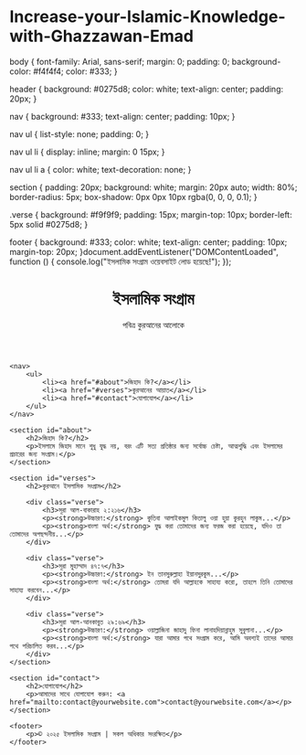 # Increase-your-Islamic-Knowledge-with-Ghazzawan-Emad
body {
    font-family: Arial, sans-serif;
    margin: 0;
    padding: 0;
    background-color: #f4f4f4;
    color: #333;
}

header {
    background: #0275d8;
    color: white;
    text-align: center;
    padding: 20px;
}

nav {
    background: #333;
    text-align: center;
    padding: 10px;
}

nav ul {
    list-style: none;
    padding: 0;
}

nav ul li {
    display: inline;
    margin: 0 15px;
}

nav ul li a {
    color: white;
    text-decoration: none;
}

section {
    padding: 20px;
    background: white;
    margin: 20px auto;
    width: 80%;
    border-radius: 5px;
    box-shadow: 0px 0px 10px rgba(0, 0, 0, 0.1);
}

.verse {
    background: #f9f9f9;
    padding: 15px;
    margin-top: 10px;
    border-left: 5px solid #0275d8;
}

footer {
    background: #333;
    color: white;
    text-align: center;
    padding: 10px;
    margin-top: 20px;
}document.addEventListener("DOMContentLoaded", function () {
    console.log("ইসলামিক সংগ্রাম ওয়েবসাইট লোড হয়েছে!");
});<!DOCTYPE html>
<html lang="bn">
<head>
    <meta charset="UTF-8">
    <meta name="viewport" content="width=device-width, initial-scale=1.0">
    <title>ইসলামিক সংগ্রাম - কুরআনের আলোকে</title>
    <link rel="stylesheet" href="style.css">
</head>
<body>
    <header>
        <h1>ইসলামিক সংগ্রাম</h1>
        <p>পবিত্র কুরআনের আলোকে</p>
    </header>

    <nav>
        <ul>
            <li><a href="#about">জিহাদ কি?</a></li>
            <li><a href="#verses">কুরআনের আয়াত</a></li>
            <li><a href="#contact">যোগাযোগ</a></li>
        </ul>
    </nav>

    <section id="about">
        <h2>জিহাদ কি?</h2>
        <p>ইসলামে জিহাদ মানে শুধু যুদ্ধ নয়, বরং এটি সত্য প্রতিষ্ঠার জন্য সর্বোচ্চ চেষ্টা, আত্মশুদ্ধি এবং ইসলামের প্রচারের জন্য সংগ্রাম।</p>
    </section>

    <section id="verses">
        <h2>কুরআনে ইসলামিক সংগ্রাম</h2>
        
        <div class="verse">
            <h3>সূরা আল-বাকারাহ ২:২১৬</h3>
            <p><strong>উচ্চারণ:</strong> কুতিবা আলাইকমুল কিতালু ওয়া হুয়া কুরহুন লাকুম...</p>
            <p><strong>বাংলা অর্থ:</strong> যুদ্ধ করা তোমাদের জন্য ফরজ করা হয়েছে, যদিও তা তোমাদের অপছন্দনীয়...</p>
        </div>

        <div class="verse">
            <h3>সূরা মুহাম্মাদ ৪৭:৭</h3>
            <p><strong>উচ্চারণ:</strong> ইন তানসুরুল্লাহা ইয়ানসুরকুম...</p>
            <p><strong>বাংলা অর্থ:</strong> তোমরা যদি আল্লাহকে সাহায্য করো, তাহলে তিনি তোমাদের সাহায্য করবেন...</p>
        </div>

        <div class="verse">
            <h3>সূরা আল-আনকাবুত ২৯:৬৯</h3>
            <p><strong>উচ্চারণ:</strong> ওয়াল্লাজিনা জাহাদু ফিনা লানাহদিয়ান্নাহুম সুবুলানা...</p>
            <p><strong>বাংলা অর্থ:</strong> যারা আমার পথে সংগ্রাম করে, আমি অবশ্যই তাদের আমার পথে পরিচালিত করব...</p>
        </div>
    </section>

    <section id="contact">
        <h2>যোগাযোগ</h2>
        <p>আমাদের সাথে যোগাযোগ করুন: <a href="mailto:contact@yourwebsite.com">contact@yourwebsite.com</a></p>
    </section>

    <footer>
        <p>© ২০২৫ ইসলামিক সংগ্রাম | সকল অধিকার সংরক্ষিত</p>
    </footer>
</body>
</html>
